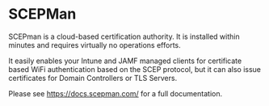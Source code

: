 # SCEPMan

SCEPman is a cloud-based certification authority. It is installed within minutes and requires virtually no operations efforts.

It easily enables your Intune and JAMF managed clients for certificate based WiFi authentication based on the SCEP protocol, but it can also issue certificates for Domain Controllers or TLS Servers.

Please see https://docs.scepman.com/ for a full documentation.